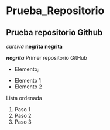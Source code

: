 # Prueba_Repositorio
## Prueba repositorio Github
*cursiva*
**negrita** __negrita__

**_negrita_**
Primer repositorio GitHub

* Elemento;
+ Elemento 1
+ Elemento 2

Lista ordenada
1. Paso 1
2. Paso 2
3. Paso 3

